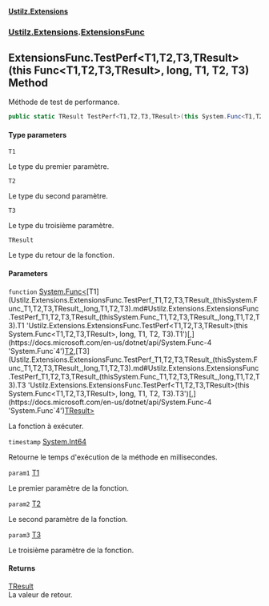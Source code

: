 #### [Ustilz.Extensions](index.md 'index')
### [Ustilz.Extensions](Ustilz.Extensions.md 'Ustilz.Extensions').[ExtensionsFunc](Ustilz.Extensions.ExtensionsFunc.md 'Ustilz.Extensions.ExtensionsFunc')

## ExtensionsFunc.TestPerf<T1,T2,T3,TResult>(this Func<T1,T2,T3,TResult>, long, T1, T2, T3) Method

Méthode de test de performance.

```csharp
public static TResult TestPerf<T1,T2,T3,TResult>(this System.Func<T1,T2,T3,TResult> function, out long timestamp, T1 param1, T2 param2, T3 param3);
```
#### Type parameters

<a name='Ustilz.Extensions.ExtensionsFunc.TestPerf_T1,T2,T3,TResult_(thisSystem.Func_T1,T2,T3,TResult_,long,T1,T2,T3).T1'></a>

`T1`

Le type du premier paramètre.

<a name='Ustilz.Extensions.ExtensionsFunc.TestPerf_T1,T2,T3,TResult_(thisSystem.Func_T1,T2,T3,TResult_,long,T1,T2,T3).T2'></a>

`T2`

Le type du second paramètre.

<a name='Ustilz.Extensions.ExtensionsFunc.TestPerf_T1,T2,T3,TResult_(thisSystem.Func_T1,T2,T3,TResult_,long,T1,T2,T3).T3'></a>

`T3`

Le type du troisième paramètre.

<a name='Ustilz.Extensions.ExtensionsFunc.TestPerf_T1,T2,T3,TResult_(thisSystem.Func_T1,T2,T3,TResult_,long,T1,T2,T3).TResult'></a>

`TResult`

Le type du retour de la fonction.
#### Parameters

<a name='Ustilz.Extensions.ExtensionsFunc.TestPerf_T1,T2,T3,TResult_(thisSystem.Func_T1,T2,T3,TResult_,long,T1,T2,T3).function'></a>

`function` [System.Func&lt;](https://docs.microsoft.com/en-us/dotnet/api/System.Func-4 'System.Func`4')[T1](Ustilz.Extensions.ExtensionsFunc.TestPerf_T1,T2,T3,TResult_(thisSystem.Func_T1,T2,T3,TResult_,long,T1,T2,T3).md#Ustilz.Extensions.ExtensionsFunc.TestPerf_T1,T2,T3,TResult_(thisSystem.Func_T1,T2,T3,TResult_,long,T1,T2,T3).T1 'Ustilz.Extensions.ExtensionsFunc.TestPerf<T1,T2,T3,TResult>(this System.Func<T1,T2,T3,TResult>, long, T1, T2, T3).T1')[,](https://docs.microsoft.com/en-us/dotnet/api/System.Func-4 'System.Func`4')[T2](Ustilz.Extensions.ExtensionsFunc.TestPerf_T1,T2,T3,TResult_(thisSystem.Func_T1,T2,T3,TResult_,long,T1,T2,T3).md#Ustilz.Extensions.ExtensionsFunc.TestPerf_T1,T2,T3,TResult_(thisSystem.Func_T1,T2,T3,TResult_,long,T1,T2,T3).T2 'Ustilz.Extensions.ExtensionsFunc.TestPerf<T1,T2,T3,TResult>(this System.Func<T1,T2,T3,TResult>, long, T1, T2, T3).T2')[,](https://docs.microsoft.com/en-us/dotnet/api/System.Func-4 'System.Func`4')[T3](Ustilz.Extensions.ExtensionsFunc.TestPerf_T1,T2,T3,TResult_(thisSystem.Func_T1,T2,T3,TResult_,long,T1,T2,T3).md#Ustilz.Extensions.ExtensionsFunc.TestPerf_T1,T2,T3,TResult_(thisSystem.Func_T1,T2,T3,TResult_,long,T1,T2,T3).T3 'Ustilz.Extensions.ExtensionsFunc.TestPerf<T1,T2,T3,TResult>(this System.Func<T1,T2,T3,TResult>, long, T1, T2, T3).T3')[,](https://docs.microsoft.com/en-us/dotnet/api/System.Func-4 'System.Func`4')[TResult](Ustilz.Extensions.ExtensionsFunc.TestPerf_T1,T2,T3,TResult_(thisSystem.Func_T1,T2,T3,TResult_,long,T1,T2,T3).md#Ustilz.Extensions.ExtensionsFunc.TestPerf_T1,T2,T3,TResult_(thisSystem.Func_T1,T2,T3,TResult_,long,T1,T2,T3).TResult 'Ustilz.Extensions.ExtensionsFunc.TestPerf<T1,T2,T3,TResult>(this System.Func<T1,T2,T3,TResult>, long, T1, T2, T3).TResult')[&gt;](https://docs.microsoft.com/en-us/dotnet/api/System.Func-4 'System.Func`4')

La fonction à exécuter.

<a name='Ustilz.Extensions.ExtensionsFunc.TestPerf_T1,T2,T3,TResult_(thisSystem.Func_T1,T2,T3,TResult_,long,T1,T2,T3).timestamp'></a>

`timestamp` [System.Int64](https://docs.microsoft.com/en-us/dotnet/api/System.Int64 'System.Int64')

Retourne le temps d'exécution de la méthode en millisecondes.

<a name='Ustilz.Extensions.ExtensionsFunc.TestPerf_T1,T2,T3,TResult_(thisSystem.Func_T1,T2,T3,TResult_,long,T1,T2,T3).param1'></a>

`param1` [T1](Ustilz.Extensions.ExtensionsFunc.TestPerf_T1,T2,T3,TResult_(thisSystem.Func_T1,T2,T3,TResult_,long,T1,T2,T3).md#Ustilz.Extensions.ExtensionsFunc.TestPerf_T1,T2,T3,TResult_(thisSystem.Func_T1,T2,T3,TResult_,long,T1,T2,T3).T1 'Ustilz.Extensions.ExtensionsFunc.TestPerf<T1,T2,T3,TResult>(this System.Func<T1,T2,T3,TResult>, long, T1, T2, T3).T1')

Le premier paramètre de la fonction.

<a name='Ustilz.Extensions.ExtensionsFunc.TestPerf_T1,T2,T3,TResult_(thisSystem.Func_T1,T2,T3,TResult_,long,T1,T2,T3).param2'></a>

`param2` [T2](Ustilz.Extensions.ExtensionsFunc.TestPerf_T1,T2,T3,TResult_(thisSystem.Func_T1,T2,T3,TResult_,long,T1,T2,T3).md#Ustilz.Extensions.ExtensionsFunc.TestPerf_T1,T2,T3,TResult_(thisSystem.Func_T1,T2,T3,TResult_,long,T1,T2,T3).T2 'Ustilz.Extensions.ExtensionsFunc.TestPerf<T1,T2,T3,TResult>(this System.Func<T1,T2,T3,TResult>, long, T1, T2, T3).T2')

Le second paramètre de la fonction.

<a name='Ustilz.Extensions.ExtensionsFunc.TestPerf_T1,T2,T3,TResult_(thisSystem.Func_T1,T2,T3,TResult_,long,T1,T2,T3).param3'></a>

`param3` [T3](Ustilz.Extensions.ExtensionsFunc.TestPerf_T1,T2,T3,TResult_(thisSystem.Func_T1,T2,T3,TResult_,long,T1,T2,T3).md#Ustilz.Extensions.ExtensionsFunc.TestPerf_T1,T2,T3,TResult_(thisSystem.Func_T1,T2,T3,TResult_,long,T1,T2,T3).T3 'Ustilz.Extensions.ExtensionsFunc.TestPerf<T1,T2,T3,TResult>(this System.Func<T1,T2,T3,TResult>, long, T1, T2, T3).T3')

Le troisième paramètre de la fonction.

#### Returns
[TResult](Ustilz.Extensions.ExtensionsFunc.TestPerf_T1,T2,T3,TResult_(thisSystem.Func_T1,T2,T3,TResult_,long,T1,T2,T3).md#Ustilz.Extensions.ExtensionsFunc.TestPerf_T1,T2,T3,TResult_(thisSystem.Func_T1,T2,T3,TResult_,long,T1,T2,T3).TResult 'Ustilz.Extensions.ExtensionsFunc.TestPerf<T1,T2,T3,TResult>(this System.Func<T1,T2,T3,TResult>, long, T1, T2, T3).TResult')  
La valeur de retour.